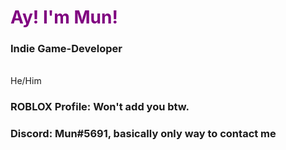 <h1 style="color: purple"> Ay! I'm Mun!
  <h3> Indie Game-Developer </h3>
  </br>
 </h3> He/Him </h3>
 </br>
 <h3> ROBLOX Profile: <link src="https://web.roblox.com/users/1303772257/profile" />   Won't add you btw.
  </br>
 <h3>  Discord: Mun#5691, basically only way to contact me
